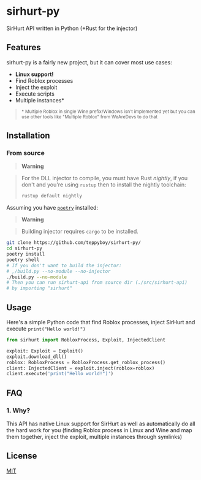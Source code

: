 # sirhurt-py

SirHurt API written in Python (+Rust for the injector)

## Features

sirhurt-py is a fairly new project, but it can cover most use cases:
+ **Linux support!**
+ Find Roblox processes
+ Inject the exploit
+ Execute scripts
+ Multiple instances* 

> <sub>* Multiple Roblox in single Wine prefix/Windows isn't implemented yet but 
> you can use other tools like "Multiple Roblox" from WeAreDevs to do that</sub>

## Installation

### From source

> **Warning**

> For the DLL injector to compile, you must have Rust *nightly*, if you don't and you're using `rustup` then to install the nightly toolchain:
>
> ```bash
> rustup default nightly
>```

Assuming you have [`poetry`](https://python-poetry.org/) installed:
> **Warning**

> Building injector requires `cargo` to be installed.

```bash
git clone https://github.com/teppyboy/sirhurt-py/
cd sirhurt-py
poetry install
poetry shell
# If you don't want to build the injector:
# ,/build.py --no-module --no-injector
./build.py --no-module
# Then you can run sirhurt-api from source dir (./src/sirhurt-api)
# by importing "sirhurt"
```

## Usage

Here's a simple Python code that find Roblox processes, inject SirHurt and execute `print("Hello world!")`

```py
from sirhurt import RobloxProcess, Exploit, InjectedClient

exploit: Exploit = Exploit()
exploit.download_dll()
roblox: RobloxProcess = RobloxProcess.get_roblox_process()
client: InjectedClient = exploit.inject(roblox=roblox)
client.execute('print("Hello world!")')
```

## FAQ

### 1. Why?

This API has native Linux support for SirHurt as well as automatically do all the hard work for you (finding Roblox process
in Linux and Wine and map them together, inject the exploit, multiple instances through symlinks)

## License

[MIT](./LICENSE)
